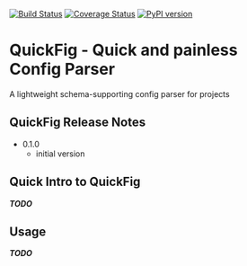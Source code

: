 [![Build Status](https://travis-ci.org/mlasevich/QuickFig.svg?branch=master)](https://travis-ci.org/mlasevich/QuickFig)
[![Coverage Status](https://coveralls.io/repos/github/mlasevich/QuickFig/badge.svg?branch=master)](https://coveralls.io/github/mlasevich/QuickFig?branch=master)
[![PyPI version](https://badge.fury.io/py/QuickFig.svg)](https://badge.fury.io/py/QuickFig)

# QuickFig - Quick and painless Config Parser

A lightweight schema-supporting config parser for projects


## QuickFig Release Notes

* 0.1.0
  * initial version

## Quick Intro to QuickFig

***TODO***

## Usage

***TODO***